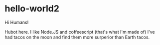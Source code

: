 # hello-world2

Hi Humans!

Hubot here. I like Node.JS and coffeescript (that's what I'm made of)
I've had tacos on the moon and find them more surperior than Earth tacos. 
